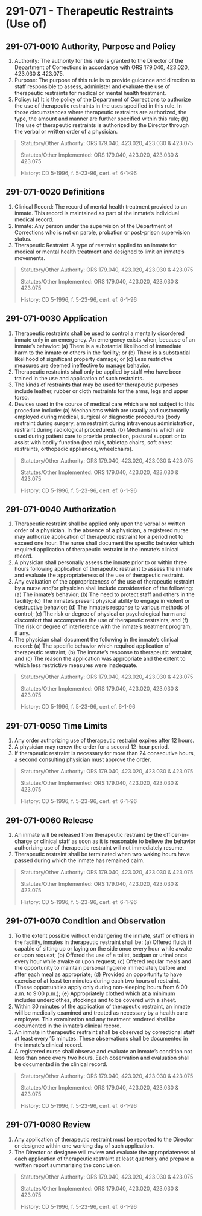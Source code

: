 # 291-071 - Therapeutic Restraints \(Use of\)

## 291-071-0010 Authority, Purpose and Policy

1. Authority: The authority for this rule is granted to the Director of the Department of Corrections in accordance with ORS 179.040, 423.020, 423.030 & 423.075. 
2. Purpose: The purpose of this rule is to provide guidance and direction to staff responsible to assess, administer and evaluate the use of therapeutic restraints for medical or mental health treatment. 
3. Policy:  \(a\) It is the policy of the Department of Corrections to authorize the use of therapeutic restraints in the uses specified in this rule. In those circumstances where therapeutic restraints are authorized, the type, the amount and manner are further specified within this rule;  \(b\) The use of therapeutic restraints is authorized by the Director through the verbal or written order of a physician.

> Statutory/Other Authority: ORS 179.040, 423.020, 423.030 & 423.075 
>
> Statutes/Other Implemented: ORS 179.040, 423.020, 423.030 & 423.075 
>
> History: CD 5-1996, f. 5-23-96, cert. ef. 6-1-96

## 291-071-0020 Definitions

1. Clinical Record: The record of mental health treatment provided to an inmate. This record is maintained as part of the inmate’s individual medical record. 
2. Inmate: Any person under the supervision of the Department of Corrections who is not on parole, probation or post-prison supervision status. 
3. Therapeutic Restraint: A type of restraint applied to an inmate for medical or mental health treatment and designed to limit an inmate’s movements.

> Statutory/Other Authority: ORS 179.040, 423.020, 423.030 & 423.075 
>
> Statutes/Other Implemented: ORS 179.040, 423.020, 423.030 & 423.075 
>
> History: CD 5-1996, f. 5-23-96, cert. ef. 6-1-96

## 291-071-0030 Application

1. Therapeutic restraints shall be used to control a mentally disordered inmate only in an emergency. An emergency exists when, because of an inmate’s behavior:  \(a\) There is a substantial likelihood of immediate harm to the inmate or others in the facility; or  \(b\) There is a substantial likelihood of significant property damage; or  \(c\) Less restrictive measures are deemed ineffective to manage behavior. 
2. Therapeutic restraints shall only be applied by staff who have been trained in the use and application of such restraints. 
3. The kinds of restraints that may be used for therapeutic purposes include leather, rubber or cloth restraints for the arms, legs and upper torso. 
4. Devices used in the course of medical care which are not subject to this procedure include:  \(a\) Mechanisms which are usually and customarily employed during medical, surgical or diagnostic procedures \(body restraint during surgery, arm restraint during intravenous administration, restraint during radiological procedures\).  \(b\) Mechanisms which are used during patient care to provide protection, postural support or to assist with bodily function \(bed rails, tabletop chairs, soft chest restraints, orthopedic appliances, wheelchairs\).

> Statutory/Other Authority: ORS 179.040, 423.020, 423.030 & 423.075 
>
> Statutes/Other Implemented: ORS 179.040, 423.020, 423.030 & 423.075 
>
> History: CD 5-1996, f. 5-23-96, cert. ef. 6-1-96

## 291-071-0040 Authorization

1. Therapeutic restraint shall be applied only upon the verbal or written order of a physician. In the absence of a physician, a registered nurse may authorize application of therapeutic restraint for a period not to exceed one hour. The nurse shall document the specific behavior which required application of therapeutic restraint in the inmate’s clinical record. 
2. A physician shall personally assess the inmate prior to or within three hours following application of therapeutic restraint to assess the inmate and evaluate the appropriateness of the use of therapeutic restraint. 
3. Any evaluation of the appropriateness of the use of therapeutic restraint by a nurse and/or physician shall include consideration of the following:  \(a\) The inmate’s behavior;  \(b\) The need to protect staff and others in the facility;  \(c\) The inmate’s present physical ability to engage in violent or destructive behavior;  \(d\) The inmate’s response to various methods of control;  \(e\) The risk or degree of physical or psychological harm and discomfort that accompanies the use of therapeutic restraints; and  \(f\) The risk or degree of interference with the inmate’s treatment program, if any. 
4. The physician shall document the following in the inmate’s clinical record:  \(a\) The specific behavior which required application of therapeutic restraint;  \(b\) The inmate’s response to therapeutic restraint; and  \(c\) The reason the application was appropriate and the extent to which less restrictive measures were inadequate.

> Statutory/Other Authority: ORS 179.040, 423.020, 423.030 & 423.075 
>
> Statutes/Other Implemented: ORS 179.040, 423.020, 423.030 & 423.075 
>
> History: CD 5-1996, f. 5-23-96, cert.ef. 6-1-96

## 291-071-0050 Time Limits

1. Any order authorizing use of therapeutic restraint expires after 12 hours. 
2. A physician may renew the order for a second 12-hour period. 
3. If therapeutic restraint is necessary for more than 24 consecutive hours, a second consulting physician must approve the order.

> Statutory/Other Authority: ORS 179.040, 423.020, 423.030 & 423.075
>
> Statutes/Other Implemented: ORS 179.040, 423.020, 423.030 & 423.075
>
> History: CD 5-1996, f. 5-23-96, cert. ef. 6-1-96

## 291-071-0060 Release

1. An inmate will be released from therapeutic restraint by the officer-in-charge or clinical staff as soon as it is reasonable to believe the behavior authorizing use of therapeutic restraint will not immediately resume. 
2. Therapeutic restraint shall be terminated when two waking hours have passed during which the inmate has remained calm.

> Statutory/Other Authority: ORS 179.040, 423.020, 423.030 & 423.075 
>
> Statutes/Other Implemented: ORS 179.040, 423.020, 423.030 & 423.075 
>
> History: CD 5-1996, f. 5-23-96, cert. ef. 6-1-96

## 291-071-0070 Condition and Observation

1. To the extent possible without endangering the inmate, staff or others in the facility, inmates in therapeutic restraint shall be:  \(a\) Offered fluids if capable of sitting up or laying on the side once every hour while awake or upon request;  \(b\) Offered the use of a toilet, bedpan or urinal once every hour while awake or upon request;  \(c\) Offered regular meals and the opportunity to maintain personal hygiene immediately before and after each meal as appropriate;  \(d\) Provided an opportunity to have exercise of at least ten minutes during each two hours of restraint. \(These opportunities apply only during non-sleeping hours from 6:00 a.m. to 9:00 p.m.\);  \(e\) Appropriately clothed which at a minimum includes underclothes, stockings and to be covered with a sheet. 
2. Within 30 minutes of the application of therapeutic restraint, an inmate will be medically examined and treated as necessary by a health care employee. This examination and any treatment rendered shall be documented in the inmate’s clinical record. 
3. An inmate in therapeutic restraint shall be observed by correctional staff at least every 15 minutes. These observations shall be documented in the inmate’s clinical record. 
4. A registered nurse shall observe and evaluate an inmate’s condition not less than once every two hours. Each observation and evaluation shall be documented in the clinical record.

> Statutory/Other Authority: ORS 179.040, 423.020, 423.030 & 423.075 
>
> Statutes/Other Implemented: ORS 179.040, 423.020, 423.030 & 423.075 
>
> History: CD 5-1996, f. 5-23-96, cert. ef. 6-1-96

## 291-071-0080 Review

1. Any application of therapeutic restraint must be reported to the Director or designee within one working day of such application. 
2. The Director or designee will review and evaluate the appropriateness of each application of therapeutic restraint at least quarterly and prepare a written report summarizing the conclusion.

> Statutory/Other Authority: ORS 179.040, 423.020, 423.030 & 423.075 
>
> Statutes/Other Implemented: ORS 179.040, 423.020, 423.030 & 423.075 
>
> History: CD 5-1996, f. 5-23-96, cert. ef. 6-1-96

